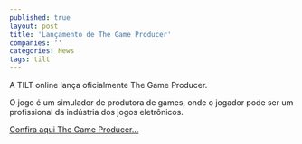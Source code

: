 ```yaml
---
published: true
layout: post
title: 'Lançamento de The Game Producer'
companies: ''
categories: News
tags: tilt
---
```

A TILT online lança oficialmente The Game Producer.

O jogo é um simulador de produtora de games, onde o jogador pode ser um profissional da indústria dos jogos eletrônicos.

<a href="{{ site.baseurl }}/2005/11/18/the-game-producer/">Confira aqui The Game Producer...</a>
